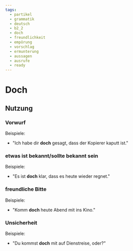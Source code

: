 ```yaml
---
tags:
  - partikel
  - grammatik
  - deutsch
  - b2_2
  - doch
  - freundlichkeit
  - empörung
  - vorschlag
  - ermunterung
  - aussagen
  - ausrufe
  - ready
---
```


# Doch

## Nutzung

### Vorwurf  

Beispiele:

- "Ich habe dir **doch** gesagt, dass der Kopierer kaputt ist."  
  
### etwas ist bekannt/sollte bekannt sein  

Beispiele:

- "Es ist **doch** klar, dass es heute wieder regnet."  
  
### freundliche Bitte  

Beispiele:

- "Komm **doch** heute Abend mit ins Kino."  
  
### Unsicherheit  

Beispiele:

- "Du kommst **doch** mit auf Dienstreise, oder?"
